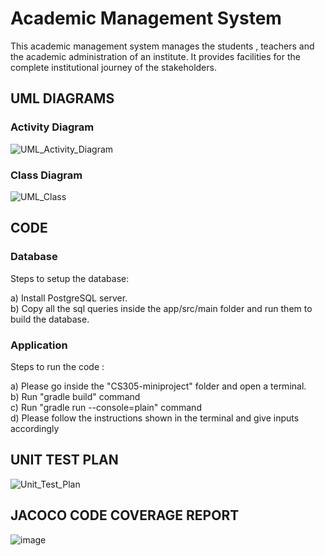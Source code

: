 # Academic Management System

This academic management system manages the students , teachers and the academic administration of an institute. It provides facilities for the complete institutional journey of the stakeholders.

## UML DIAGRAMS

### Activity Diagram
![UML_Activity_Diagram](https://user-images.githubusercontent.com/72215169/232163530-1a42cb00-14a3-41d7-a87f-62dc444f5bd7.png)

### Class Diagram
![UML_Class](https://user-images.githubusercontent.com/72215169/232163496-76562a25-f2d1-46dd-b79e-afa3ba77c5a2.png)


## CODE

### Database  

Steps to setup the database:
   
   a) Install PostgreSQL server. \
   b) Copy all the sql queries inside the app/src/main folder and run them to build the database. 

### Application 

Steps to run the code : 

   a) Please go inside the "CS305-miniproject" folder and open a terminal. \
   b) Run "gradle build" command \
   c) Run "gradle run --console=plain" command \
   d) Please follow the instructions shown in the terminal and give inputs accordingly 
   
## UNIT TEST PLAN

![Unit_Test_Plan](https://user-images.githubusercontent.com/72215169/232163441-1d422db9-4308-4c78-80a3-939c49b3fdd9.png)



## JACOCO CODE COVERAGE REPORT
![image](https://user-images.githubusercontent.com/72215169/232163376-cbdd7050-7225-4432-b270-6499dfb31194.png)







